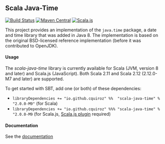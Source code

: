 
## Scala Java-Time

[![Build Status](https://travis-ci.org/cquiroz/scala-java-time.svg?branch=master)](https://travis-ci.org/cquiroz/scala-java-time)
[![Maven Central](https://img.shields.io/maven-central/v/io.github.cquiroz/scala-java-time_2.11.svg)](https://maven-badges.herokuapp.com/maven-central/io.github.cquiroz/scala-java-time_2.11)
[![Scala.js](http://scala-js.org/assets/badges/scalajs-0.6.8.svg)](http://scala-js.org)

This project provides an implementation of the `java.time` package, a date and time library that was added in Java 8.
The implementation is based on the original BSD-licensed reference implementation (before it was contributed to OpenJDK).

#### Usage

The *scala-java-time* library is currently available for Scala (JVM, version 8 and later) and Scala.js (JavaScript).
Both Scala 2.11 and Scala 2.12 (2.12.0-M7 and later) are supported.

To get started with SBT, add one (or both) of these dependencies:

- `libraryDependencies += "io.github.cquiroz" %%  "scala-java-time" % "2.0.0-M9"` (for Scala)
- `libraryDependencies += "io.github.cquiroz" %%% "scala-java-time" % "2.0.0-M9` (for Scala.js, [Scala.js plugin](http://www.scala-js.org/tutorial/basic/#sbt-setup) required)

#### Documentation

See the [documentation](http://cquiroz.github.io/scala-java-time/)
